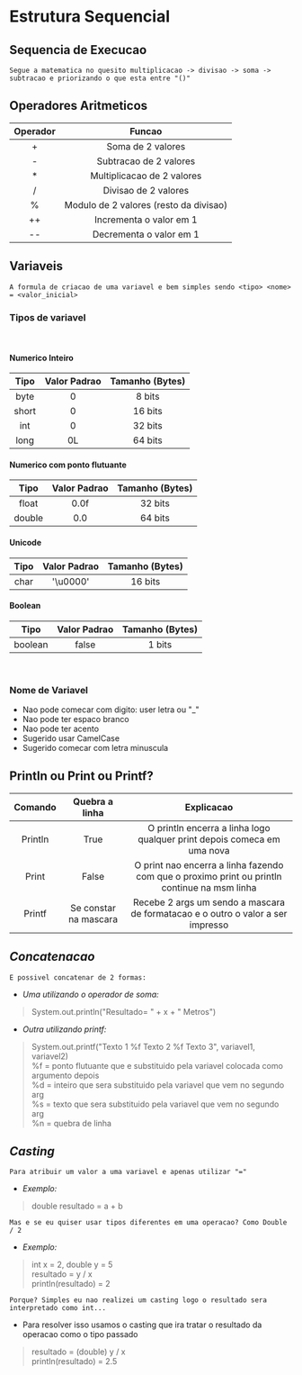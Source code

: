 # Estrutura Sequencial

## Sequencia de Execucao
```Segue a matematica no quesito multiplicacao -> divisao -> soma -> subtracao e priorizando o que esta entre "()"```

## Operadores Aritmeticos
| Operador |                 Funcao                 |
|:--------:|:--------------------------------------:|
|    +     |           Soma de 2 valores            |
|    -     |         Subtracao de 2 valores         | 
|    *     |       Multiplicacao de 2 valores       | 
|    /     |          Divisao de 2 valores          |
|    %     | Modulo de 2 valores (resto da divisao) |
|    ++    |        Incrementa o valor em 1         |
|    --    |        Decrementa o valor em 1         |

## Variaveis
```A formula de criacao de uma variavel e bem simples sendo <tipo> <nome> = <valor_inicial>```

### Tipos de variavel
<br>

#### Numerico Inteiro
|     Tipo      | Valor Padrao | Tamanho (Bytes) |
|:-------------:|:------------:|:---------------:|
|     byte      |      0       |     8 bits      |
|     short     |      0       |     16 bits     |
|      int      |      0       |     32 bits     |
|     long      |      0L      |     64 bits     |

#### Numerico com ponto flutuante
|  Tipo  | Valor Padrao | Tamanho (Bytes) |
|:------:|:------------:|:---------------:|
| float  |     0.0f     |     32 bits     |
| double |     0.0      |     64 bits     |

#### Unicode
| Tipo | Valor Padrao | Tamanho (Bytes) |
|:----:|:------------:|:---------------:|
| char |   '\u0000'   |     16 bits     |

#### Boolean
|  Tipo   | Valor Padrao | Tamanho (Bytes) |
|:-------:|:------------:|:---------------:|
| boolean |    false     |     1 bits      |
<br>

### Nome de Variavel
* Nao pode comecar com digito: user letra ou "_"
* Nao pode ter espaco branco
* Nao pode ter acento
* Sugerido usar CamelCase
* Sugerido comecar com letra minuscula

## Println ou Print ou Printf?

| Comando |    Quebra a linha     |                                          Explicacao                                          |
|:-------:|:---------------------:|:--------------------------------------------------------------------------------------------:|
| Println |         True          |           O println encerra a linha logo qualquer print depois comeca em uma nova            |
|  Print  |         False         | O print nao encerra a linha fazendo com que o proximo print ou println continue na msm linha |
| Printf  | Se constar na mascara |       Recebe 2 args um sendo a mascara de formatacao e o outro o valor a ser impresso        |


## *Concatenacao*
```E possivel concatenar de 2 formas:```
* *Uma utilizando o operador de soma:*
> System.out.println("Resultado= " + x + " Metros")
* *Outra utilizando printf:*
> System.out.printf("Texto 1 %f Texto 2 %f Texto 3", variavel1, variavel2)
> <br>
> %f = ponto flutuante que e substituido pela variavel colocada como argumento depois
> <br>
> %d = inteiro que sera substituido pela variavel que vem no segundo arg
> <br>
> %s = texto que sera substituido pela variavel que vem no segundo arg
> <br>
> %n = quebra de linha

## *Casting*
```Para atribuir um valor a uma variavel e apenas utilizar "="```
* *Exemplo:*
> double resultado = a + b


```Mas e se eu quiser usar tipos diferentes em uma operacao? Como Double / 2```
* *Exemplo:*
> int x = 2, double y = 5
> <br>
> resultado = y / x
> <br>
> println(resultado) = 2

```Porque? Simples eu nao realizei um casting logo o resultado sera interpretado como int...```
* Para resolver isso usamos o casting que ira tratar o resultado da operacao como o tipo passado
> resultado = (double) y / x
> <br>
> println(resultado) = 2.5